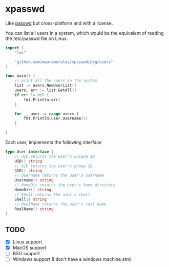 # xpasswd

Like [passwd](https://github.com/willdonnelly/passwd) but cross-platform and with a license.

You can list all users in a system, which would be the equivalent of reading the /etc/passwd file on Linux.

```Go
import (
	"fmt"

	"github.com/mauromorales/xpasswd/pkg/users"
)

func main() {
	// print all the users in the system
	list := users.NewUserList()
	users, err := list.GetAll()
	if err != nil {
		fmt.Println(err)
	}

	for _, user := range users {
		fmt.Println(user.Username())
	}

}
```

Each user, Implements the following interface

```Go
type User interface {
	// UID returns the user's unique ID
	UID() string
	// GID returns the user's group ID
	GID() string
	// Username returns the user's username
	Username() string
	// HomeDir returns the user's home directory
	HomeDir() string
	// Shell returns the user's shell
	Shell() string
	// RealName returns the user's real name
	RealName() string
}
```

## TODO

- [x] Linux support
- [x] MacOS support
- [ ] BSD support 
- [ ] Windows support (I don't have a windows machine atm)
